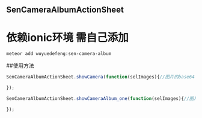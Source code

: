 ## SenCameraAlbumActionSheet

# 依赖ionic环境 需自己添加

```meteor
meteor add wuyuedefeng:sen-camera-album
```

##使用方法
```JavaScript
SenCameraAlbumActionSheet.showCamera(function(selImages){//图片的base64：selImages[0]

});

SenCameraAlbumActionSheet.showCameraAlbum_one(function(selImages){//图片的base64：selImages[0]

});

```